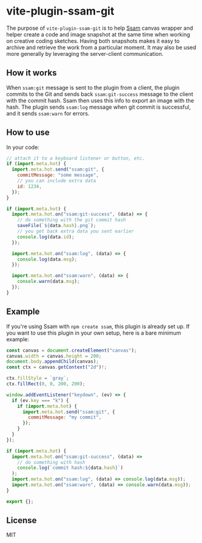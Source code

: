 # vite-plugin-ssam-git

The purpose of `vite-plugin-ssam-git` is to help [Ssam](https://github.com/cdaein/ssam) canvas wrapper and helper create a code and image snapshot at the same time when working on creative coding sketches. Having both snapshots makes it easy to archive and retrieve the work from a particular moment. It may also be used more generally by leveraging the server-client communication.

## How it works

When `ssam:git` message is sent to the plugin from a client, the plugin commits to the Git and sends back `ssam:git-success` message to the client with the commit hash. Ssam then uses this info to export an image with the hash. The plugin sends `ssam:log` message when git commit is successful, and it sends `ssam:warn` for errors.

## How to use

In your code:

```js
// attach it to a keyboard listener or button, etc.
if (import.meta.hot) {
  import.meta.hot.send("ssam:git", {
    commitMessage: "some message",
    // you can include extra data
    id: 1234,
  });
}

if (import.meta.hot) {
  import.meta.hot.on("ssam:git-success", (data) => {
    // do something with the git commit hash
    saveFile(`${data.hash}.png`);
    // you get back extra data you sent earlier
    console.log(data.id);
  });

  import.meta.hot.on("ssam:log", (data) => {
    console.log(data.msg);
  });

  import.meta.hot.on("ssam:warn", (data) => {
    console.warn(data.msg);
  });
}
```

## Example

If you're using Ssam with `npm create ssam`, this plugin is already set up. If you want to use this plugin in your own setup, here is a bare minimum example:

```js
const canvas = document.createElement("canvas");
canvas.width = canvas.height = 200;
document.body.appendChild(canvas);
const ctx = canvas.getContext("2d")!;

ctx.fillStyle = `gray`;
ctx.fillRect(0, 0, 200, 200);

window.addEventListener("keydown", (ev) => {
  if (ev.key === "k") {
    if (import.meta.hot) {
      import.meta.hot.send("ssam:git", {
        commitMessage: "my commit",
      });
    }
  }
});

if (import.meta.hot) {
  import.meta.hot.on("ssam:git-success", (data) =>
    // do something with hash
    console.log(`commit hash:${data.hash}`)
  );
  import.meta.hot.on("ssam:log", (data) => console.log(data.msg));
  import.meta.hot.on("ssam:warn", (data) => console.warn(data.msg));
}

export {};
```

## License

MIT
